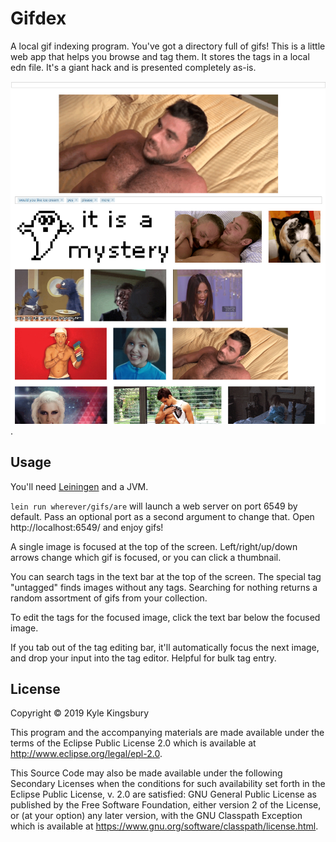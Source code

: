 # Gifdex

A local gif indexing program. You've got a directory full of gifs! This is a
little web app that helps you browse and tag them. It stores the tags in a
local edn file. It's a giant hack and is presented completely as-is.

![A screenshot of the user interface](doc/screenshot.jpg).

## Usage

You'll need [Leiningen](https://leiningen.org/) and a JVM.

`lein run wherever/gifs/are` will launch a web server on port 6549 by default.
Pass an optional port as a second argument to change that. Open http://localhost:6549/ and enjoy gifs!

A single image is focused at the top of the screen. Left/right/up/down arrows
change which gif is focused, or you can click a thumbnail.

You can search tags in the text bar at the top of the screen. The special tag
"untagged" finds images without any tags. Searching for nothing returns a
random assortment of gifs from your collection.

To edit the tags for the focused image, click the text bar below the focused
image.

If you tab out of the tag editing bar, it'll automatically focus the next
image, and drop your input into the tag editor. Helpful for bulk tag entry.

## License

Copyright © 2019 Kyle Kingsbury

This program and the accompanying materials are made available under the
terms of the Eclipse Public License 2.0 which is available at
http://www.eclipse.org/legal/epl-2.0.

This Source Code may also be made available under the following Secondary
Licenses when the conditions for such availability set forth in the Eclipse
Public License, v. 2.0 are satisfied: GNU General Public License as published by
the Free Software Foundation, either version 2 of the License, or (at your
option) any later version, with the GNU Classpath Exception which is available
at https://www.gnu.org/software/classpath/license.html.
